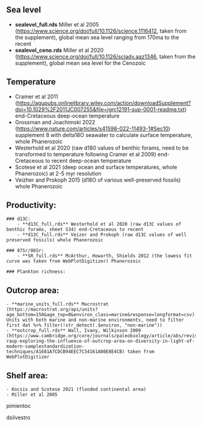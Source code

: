 ## Sea level
- **sealevel_full.rds** Miller et al 2005 (https://www.science.org/doi/full/10.1126/science.1116412, taken from the supplement), global mean sea level ranging from 170ma to the recent
- **sealevel_ceno.rds** Miller et al 2020 (https://www.science.org/doi/full/10.1126/sciadv.aaz1346, taken from the supplement), global mean sea level for the Cenozoic


## Temperature 
- Cramer et al 2011 (https://agupubs.onlinelibrary.wiley.com/action/downloadSupplement?doi=10.1029%2F2011JC007255&file=jgrc12191-sup-0001-readme.txt) end-Cretaceous deep-ocean temperature
- Grossman and Joachimski 2022 (https://www.nature.com/articles/s41598-022-11493-1#Sec10) supplement 8 with delta18O seawater to calculate surface temperature, whole Phanerozoic
- Westerhold et al 2020 (raw d180 values of benthic forams, need to be transformed to temperature following Cramer et al 2009) end-Cretaceous to recent deep-ocean temperature
- Scotese et al 2021 (deep ocean and surface temperatures, whole Phanerozoic) at 2-5 myr resolution
- Veizher and Prokoph 2015 (d18O of various well-preserved fossils) whole Phanerozoic

## Productivity: 
	### d13C:
		- **d13C_full.rds** Westerhold et al 2020 (raw d13C values of benthic forams, sheet S34) end-Cretaceous to recent
		- **d13C_full.rds** Veizer and Prokoph (raw d13C values of well preserved fossils) whole Phanerozoic

	### 87Sr/86Sr:
		- **SR_full.rds** McArthur, Howarth, Shields 2012 (the lowess fit curve was taken from WebPlotDigitizer) Phanerozoic

	### Plankton richness:
		
## Outcrop area: 
	- **marine_units_full.rds** Macrostrat (https://macrostrat.org/api/units?age_bottom=150&age_top=0&environ_class=marine&response=longformat=csv) Units with both marine and non-marine environments, need to filter first dat %>% filter(!str_detect(.$environ, "non-marine"))
	- **outcrop_full.rds** Wall, Ivany, Wilkinson 2009 (https://www.cambridge.org/core/journals/paleobiology/article/abs/revisiting-raup-exploring-the-influence-of-outcrop-area-on-diversity-in-light-of-modern-samplestandardization-techniques/A1681A7CDCB94EEC7C34161A80E8E4CB) taken from WebPlotDigitizer

## Shelf area:
	- Kocsis and Scotese 2021 (flooded continental area)
	- Miller et al 2005
	

pimientoc

dsilvestro